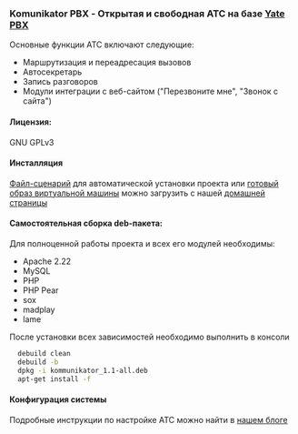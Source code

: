 ### Komunikator PBX - Открытая и свободная АТС на базе [Yate PBX](http://www.yate.ro/products.php)

Основные функции АТС включают следующие:
- Маршрутизация и переадресация вызовов
- Автосекретарь
- Запись разговоров
- Модули интеграции с веб-сайтом ("Перезвоните мне", "Звонок с сайта")

#### Лицензия: 
GNU GPLv3

#### Инсталляция
[Файл-сценарий](https://komunikator.ru/repos/IP-PBX_deploy.sh) для автоматической установки проекта или [готовый образ виртуальной машины](https://komunikator.ru/repos/komunikator.ova) можно загрузить с нашей [домашней страницы](https://komunikator.ru/ip_ats)

#### Самостоятельная сборка deb-пакета:
Для полноценной работы проекта и всех его модулей необходимы:
- Apache 2.22
- MySQL
- PHP
- PHP Pear
- sox
- madplay
- lame

После установки всех зависимостей необходимо выполнить в консоли
```sh
  debuild clean
  debuild -b
  dpkg -i kommunikator_1.1-all.deb
  apt-get install -f
````

#### Конфигурация системы
Подробные инструкции по настройке АТС можно найти в [нашем блоге](https://komunikator.ru/news/index.php?tags=%D0%BD%D0%B0%D1%81%D1%82%D1%80%D0%BE%D0%B9%D0%BA%D0%B0+Komunikator)
